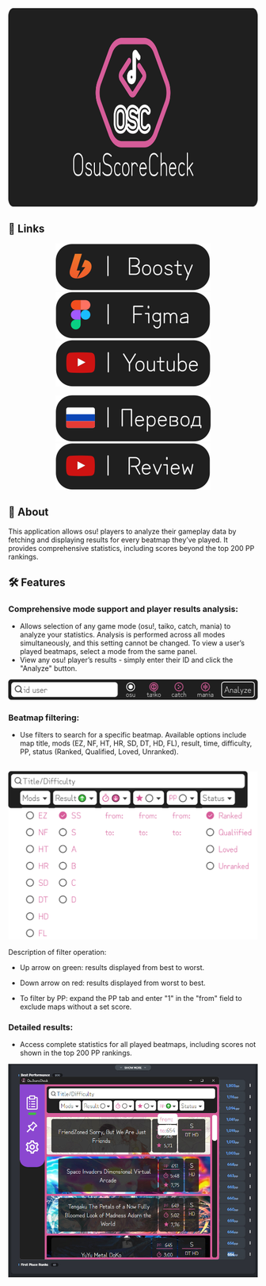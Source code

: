 <a href="https://boosty.to/acr-r1m" target="_blank">
  <img src="https://github.com/ACR-r1m/OsuScoreCheck/blob/main/ResourceMD/ManiBanner.svg" width="1920" height="400" />
</a>
<br>

## 🔗 Links
<div align="center">

[![boosty](https://github.com/ACR-r1m/OsuScoreCheck/blob/main/ResourceMD/BOSButton.svg)](https://boosty.to/acr-r1m) [![figma](https://github.com/ACR-r1m/OsuScoreCheck/blob/main/ResourceMD/FIGButton.svg)](https://www.figma.com/design/S2aHR55PvAk8Mptk8Nnm1i/OsuScoreCheck) [![youtube](https://github.com/ACR-r1m/OsuScoreCheck/blob/main/ResourceMD/YOUButton.svg)](https://www.youtube.com/@ACR-r1m)

</div>
<div align="center">

[![READMERU](https://github.com/ACR-r1m/OsuScoreCheck/blob/main/ResourceMD/BtnReadmeRU.svg)](https://github.com/ACR-r1m/OsuScoreCheck/blob/main/READMERU.md) [![VideoReview](https://github.com/ACR-r1m/OsuScoreCheck/blob/main/ResourceMD/BtnVideoReview.svg)](https://youtu.be/62uWlzF4hLE?si=DrCgCGpxpjgaOXp4)

</div>

## 📖 About

This application allows osu! players to analyze their gameplay data by fetching and displaying results for every beatmap they’ve played. It provides comprehensive statistics, including scores beyond the top 200 PP rankings.

## 🛠️ Features

### Comprehensive mode support and player results analysis:
* Allows selection of any game mode (osu!, taiko, catch, mania) to analyze your statistics. Analysis is performed across all modes simultaneously, and this setting cannot be changed. To view a user’s played beatmaps, select a mode from the same panel.
* View any osu! player’s results - simply enter their ID and click the "Analyze" button.

<div align="center">

<a href="https://github.com/ACR-r1m/OsuScoreCheck/blob/main/ResourceMD/TopPanelOsuMods.svg">
  <img src="https://github.com/ACR-r1m/OsuScoreCheck/blob/main/ResourceMD/TopPanelOsuMods.svg" width="600" />
</a>

</div>

### Beatmap filtering: 
* Use filters to search for a specific beatmap. Available options include map title, mods (EZ, NF, HT, HR, SD, DT, HD, FL), result, time, difficulty, PP, status (Ranked, Qualified, Loved, Unranked).

<div align="center">
&nbsp;&nbsp;&nbsp;&nbsp;&nbsp;
<a href="https://github.com/ACR-r1m/OsuScoreCheck/blob/main/ResourceMD/Table.svg">
  <img src="https://github.com/ACR-r1m/OsuScoreCheck/blob/main/ResourceMD/Table.svg" width="600" />
</a>

</div>

Description of filter operation:

* Up arrow on green: results displayed from best to worst.

* Down arrow on red: results displayed from worst to best.

* To filter by PP: expand the PP tab and enter "1" in the "from" field to exclude maps without a set score.

### Detailed results: 
* Access complete statistics for all played beatmaps, including scores not shown in the top 200 PP rankings.

<div align="center">

<a href="https://github.com/ACR-r1m/OsuScoreCheck/blob/main/ResourceMD/screenshot-top-200.jpg">
  <img src="https://github.com/ACR-r1m/OsuScoreCheck/blob/main/ResourceMD/screenshot-top-200.jpg" width="600" />
</a>

</div>

